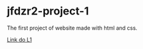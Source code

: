 # jfdzr2-project-1

The first project of website made with html and css.

[Link do L1](https://majakasprzyk.github.io/jfdzr2-project-1/)

